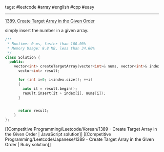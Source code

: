 tags: #leetcode #array #english #cpp #easy

<hr />

[1389. Create Target Array in the Given Order](https://leetcode.com/problems/create-target-array-in-the-given-order/)

simply insert the number in a given array.

```cpp
/**
 * Runtime: 0 ms, faster than 100.00%
 * Memory Usage: 8.8 MB, less than 34.60%
 */
class Solution {
  public:
    vector<int> createTargetArray(vector<int>& nums, vector<int>& index) {
      vector<int> result;

      for (int i=0; i<index.size(); ++i)
      {
        auto it = result.begin();
        result.insert(it + index[i], nums[i]);
      }


      return result;
    }
};
```

[[Competitive Programming/Leetcode/Korean/1389 - Create Target Array in the Given Order | JavaScript solution]]
[[Competitive Programming/Leetcode/Japanese/1389 - Create Target Array in the Given Order | Ruby solution]]